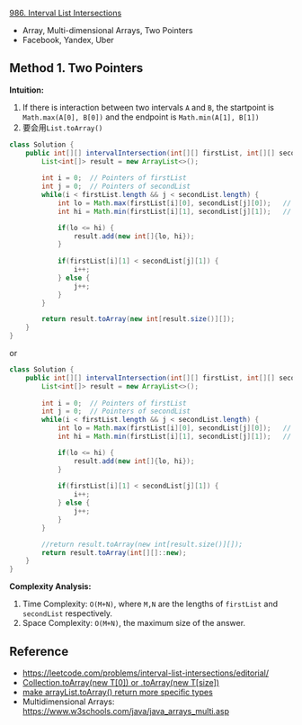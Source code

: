 [986. Interval List Intersections](https://leetcode.com/problems/interval-list-intersections/)

* Array, Multi-dimensional Arrays, Two Pointers
* Facebook, Yandex, Uber


## Method 1. Two Pointers
**Intuition:**
1. If there is interaction between two intervals `A` and `B`, the startpoint is `Math.max(A[0], B[0])` and the endpoint is `Math.min(A[1], B[1])`
2. 要会用`List.toArray()`

```Java
class Solution {
    public int[][] intervalIntersection(int[][] firstList, int[][] secondList) {
        List<int[]> result = new ArrayList<>();
        
        int i = 0;  // Pointers of firstList
        int j = 0;  // Pointers of secondList
        while(i < firstList.length && j < secondList.length) {
            int lo = Math.max(firstList[i][0], secondList[j][0]);   // the startpoint of the intersection
            int hi = Math.min(firstList[i][1], secondList[j][1]);   // the endpoint of the intersection

            if(lo <= hi) {
                result.add(new int[]{lo, hi});
            }
            
            if(firstList[i][1] < secondList[j][1]) {
                i++;
            } else {
                j++;
            }
        }

        return result.toArray(new int[result.size()][]);
    }
}
```

or

```Java
class Solution {
    public int[][] intervalIntersection(int[][] firstList, int[][] secondList) {
        List<int[]> result = new ArrayList<>();
        
        int i = 0;  // Pointers of firstList
        int j = 0;  // Pointers of secondList
        while(i < firstList.length && j < secondList.length) {
            int lo = Math.max(firstList[i][0], secondList[j][0]);   // the startpoint of the intersection
            int hi = Math.min(firstList[i][1], secondList[j][1]);   // the endpoint of the intersection

            if(lo <= hi) {
                result.add(new int[]{lo, hi});
            }
            
            if(firstList[i][1] < secondList[j][1]) {
                i++;
            } else {
                j++;
            }
        }

        //return result.toArray(new int[result.size()][]);
        return result.toArray(int[][]::new);
    }
}
```
**Complexity Analysis:**
1. Time Complexity: `O(M+N)`, where `M,N` are the lengths of `firstList` and `secondList` respectively.
2. Space Complexity: `O(M+N)`, the maximum size of the answer.


## Reference
* https://leetcode.com/problems/interval-list-intersections/editorial/
* [Collection.toArray(new T[0]) or .toArray(new T[size])](https://www.baeldung.com/java-collection-toarray-methods)
* [make arrayList.toArray() return more specific types](https://stackoverflow.com/questions/5061640/make-arraylist-toarray-return-more-specific-types)
* Multidimensional Arrays: https://www.w3schools.com/java/java_arrays_multi.asp